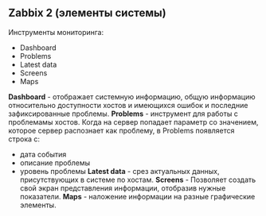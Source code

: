 ## Zabbix 2 (элементы системы)

Инструменты мониторинга:
- Dashboard
- Problems
- Latest data
- Screens
- Maps

**Dashboard** - отображает системную информацию, общую информацию относительно доступности хостов и имеющихся ошибок и последние зафиксированные проблемы.
**Problems** - инструмент для работы с проблемамы хостов. Когда на сервер попадает параметр со значением, которое сервер распознает как проблему, в Problems появляется строка с:
- дата события
- описание проблемы
- уровень проблемы
**Latest data** - срез актуальных данных, присутствующих в системе по хостам.
**Screens** - Позволяет создать свой экран представления информации, отобразив нужные показатели.
**Maps** - наложение информации на разные графические элементы.
